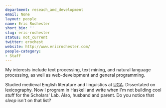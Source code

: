 ```yaml
---
department: reseach_and_development
email: None
layout: people
name: Eric Rochester
short_bio: ''
slug: eric-rochester
status: not_current
twitter: erochest
website: http://www.ericrochester.com/
people-category:
- Staff
---
```


My interests include text processing, text mining, and natural language processing, as well as web-development and general programming.

Studied medieval English literature and linguistics at [UGA](http://www.english.uga.edu/). Dissertated on lexicography. Now I program in Haskell and write when I'm not building cool stuff for the Scholars' Lab. Also, husband and parent. Do you notice that _sleep_ isn't on that list?
